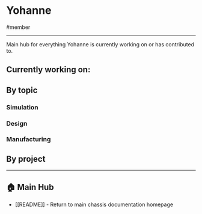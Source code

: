 # Yohanne
#member

---

Main hub for everything Yohanne is currently working on or has contributed to.
## Currently working on:

## By topic

### Simulation

### Design

### Manufacturing

## By project

---

## 🏠 Main Hub
- [[README]] - Return to main chassis documentation homepage

